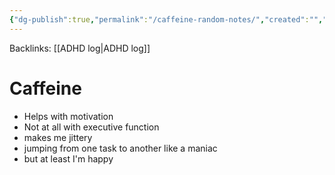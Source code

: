 ```yaml
---
{"dg-publish":true,"permalink":"/caffeine-random-notes/","created":"","updated":""}
---
```


Backlinks: [[ADHD log\|ADHD log]]

# Caffeine
- Helps with motivation
- Not at all with executive function
- makes me jittery
- jumping from one task to another like a maniac
- but at least I'm happy